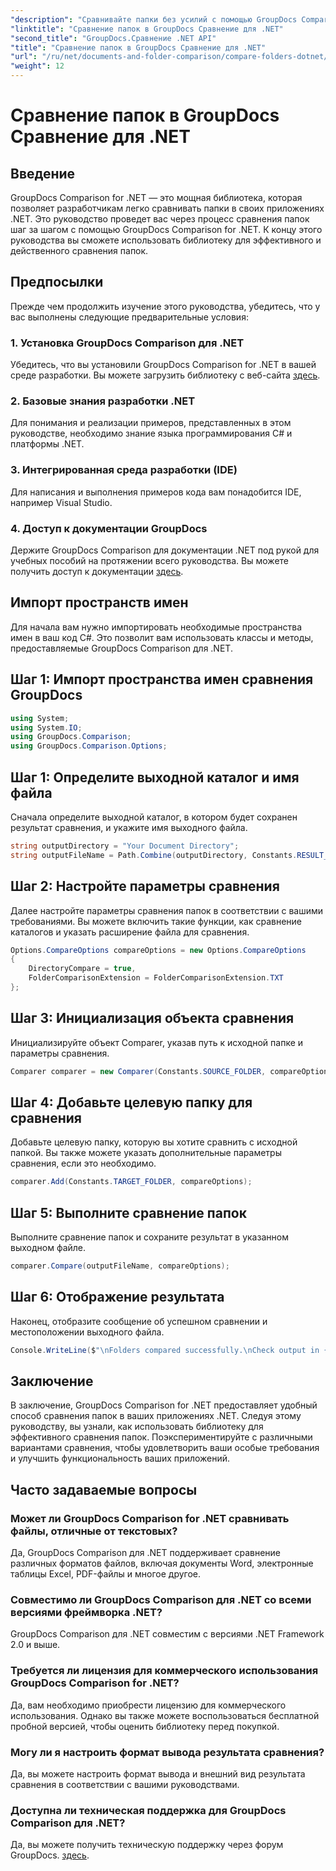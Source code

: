 ```yaml
---
"description": "Сравнивайте папки без усилий с помощью GroupDocs Comparison для .NET. Следуйте нашим пошаговым инструкциям для эффективного сравнения папок. Улучшите свои приложения .NET."
"linktitle": "Сравнение папок в GroupDocs Сравнение для .NET"
"second_title": "GroupDocs.Сравнение .NET API"
"title": "Сравнение папок в GroupDocs Сравнение для .NET"
"url": "/ru/net/documents-and-folder-comparison/compare-folders-dotnet/"
"weight": 12
---
```


# Сравнение папок в GroupDocs Сравнение для .NET

## Введение
GroupDocs Comparison for .NET — это мощная библиотека, которая позволяет разработчикам легко сравнивать папки в своих приложениях .NET. Это руководство проведет вас через процесс сравнения папок шаг за шагом с помощью GroupDocs Comparison for .NET. К концу этого руководства вы сможете использовать библиотеку для эффективного и действенного сравнения папок.
## Предпосылки
Прежде чем продолжить изучение этого руководства, убедитесь, что у вас выполнены следующие предварительные условия:
### 1. Установка GroupDocs Comparison для .NET
Убедитесь, что вы установили GroupDocs Comparison for .NET в вашей среде разработки. Вы можете загрузить библиотеку с веб-сайта [здесь](https://releases.groupdocs.com/comparison/net/).
### 2. Базовые знания разработки .NET
Для понимания и реализации примеров, представленных в этом руководстве, необходимо знание языка программирования C# и платформы .NET.
### 3. Интегрированная среда разработки (IDE)
Для написания и выполнения примеров кода вам понадобится IDE, например Visual Studio.
### 4. Доступ к документации GroupDocs
Держите GroupDocs Comparison для документации .NET под рукой для учебных пособий на протяжении всего руководства. Вы можете получить доступ к документации [здесь](https://tutorials.groupdocs.com/comparison/net/).

## Импорт пространств имен
Для начала вам нужно импортировать необходимые пространства имен в ваш код C#. Это позволит вам использовать классы и методы, предоставляемые GroupDocs Comparison для .NET.
## Шаг 1: Импорт пространства имен сравнения GroupDocs
```csharp
using System;
using System.IO;
using GroupDocs.Comparison;
using GroupDocs.Comparison.Options;
```

## Шаг 1: Определите выходной каталог и имя файла
Сначала определите выходной каталог, в котором будет сохранен результат сравнения, и укажите имя выходного файла.
```csharp
string outputDirectory = "Your Document Directory";
string outputFileName = Path.Combine(outputDirectory, Constants.RESULT_FOLDER);
```
## Шаг 2: Настройте параметры сравнения
Далее настройте параметры сравнения папок в соответствии с вашими требованиями. Вы можете включить такие функции, как сравнение каталогов и указать расширение файла для сравнения.
```csharp
Options.CompareOptions compareOptions = new Options.CompareOptions
{
    DirectoryCompare = true,
    FolderComparisonExtension = FolderComparisonExtension.TXT
};
```
## Шаг 3: Инициализация объекта сравнения
Инициализируйте объект Comparer, указав путь к исходной папке и параметры сравнения.
```csharp
Comparer comparer = new Comparer(Constants.SOURCE_FOLDER, compareOptions);
```
## Шаг 4: Добавьте целевую папку для сравнения
Добавьте целевую папку, которую вы хотите сравнить с исходной папкой. Вы также можете указать дополнительные параметры сравнения, если это необходимо.
```csharp
comparer.Add(Constants.TARGET_FOLDER, compareOptions);
```
## Шаг 5: Выполните сравнение папок
Выполните сравнение папок и сохраните результат в указанном выходном файле.
```csharp
comparer.Compare(outputFileName, compareOptions);
```
## Шаг 6: Отображение результата
Наконец, отобразите сообщение об успешном сравнении и местоположении выходного файла.
```csharp
Console.WriteLine($"\nFolders compared successfully.\nCheck output in {Directory.GetCurrentDirectory()}.");
```

## Заключение
В заключение, GroupDocs Comparison for .NET предоставляет удобный способ сравнения папок в ваших приложениях .NET. Следуя этому руководству, вы узнали, как использовать библиотеку для эффективного сравнения папок. Поэкспериментируйте с различными вариантами сравнения, чтобы удовлетворить ваши особые требования и улучшить функциональность ваших приложений.
## Часто задаваемые вопросы
### Может ли GroupDocs Comparison for .NET сравнивать файлы, отличные от текстовых?
Да, GroupDocs Comparison для .NET поддерживает сравнение различных форматов файлов, включая документы Word, электронные таблицы Excel, PDF-файлы и многое другое.
### Совместимо ли GroupDocs Comparison для .NET со всеми версиями фреймворка .NET?
GroupDocs Comparison для .NET совместим с версиями .NET Framework 2.0 и выше.
### Требуется ли лицензия для коммерческого использования GroupDocs Comparison for .NET?
Да, вам необходимо приобрести лицензию для коммерческого использования. Однако вы также можете воспользоваться бесплатной пробной версией, чтобы оценить библиотеку перед покупкой.
### Могу ли я настроить формат вывода результата сравнения?
Да, вы можете настроить формат вывода и внешний вид результата сравнения в соответствии с вашими руководствами.
### Доступна ли техническая поддержка для GroupDocs Comparison для .NET?
Да, вы можете получить техническую поддержку через форум GroupDocs. [здесь](https://forum.groupdocs.com/c/comparison/12).